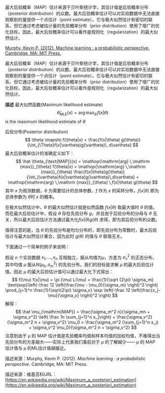 最大后验概率（MAP）估计来源于贝叶斯统计学，其估计值是后验概率分布（posterior distribution）的众数。最大后验概率估计可以对实验数据中无法直接观察到的量提供一个点估计（point estimate）。它与极大似然估计有密切的联系，但它通过考虑被估计量的先验概率分布（prior distribution）使用了增广的优化目标，因此，最大后验概率估计可以看作是规则化（regularization）的最大似然估计。

[Murphy, Kevin P. (2012). Machine learning : a probabilistic perspective. Cambridge, MA: MIT Press.](https://www.jiqizhixin.com/graph/technologies/496f2bac-fafd-4c1f-83cc-5776e04065d3)

最大后验概率（MAP）估计来源于贝叶斯统计学，其估计值是后验概率分布（posterior distribution）的众数。最大后验概率估计可以对实验数据中无法直接观察到的量提供一个点估计（point estimate）。它与极大似然估计有密切的联系，但它通过考虑被估计量的先验概率分布（prior distribution）使用了增广的优化目标，因此，最大后验概率估计可以看作是规则化（regularization）的最大似然估计。

**描述**
最大似然函数(Maximum likelihood estimate)
$$
\hat \theta_{\text{MLE}} (x) = \mathop{\text{arg} \, \text{max}}_{\theta} \,f(x|\theta)
$$
is the maximum likelihood estimate of $\theta$

后验分布(Posterior distribution)
$$
\theta \mapsto f(\theta|x) = \frac{f(x|\theta) g(\theta)}{\int_{\Theta}f(x|\vartheta)g(\vartheta)\, d\vartheta}
$$
最大后验概率估计的准确定义如下：
$$
\hat \theta_{\text{MAP}}(x) = \mathop{\mathrm{arg} \,\mathrm {max}}_{\theta} f(\theta|x) = \mathop{\mathrm{arg} \,\mathrm {max}}_{\theta} \frac{f(x|\theta)g(\theta)}{\int_{\vartheta}f(x|\vartheta)g(\vartheta)\,d\vartheta} = \mathop{\mathrm{arg} \,\mathrm {max}}_{\theta} \,f(x|\theta) g(\theta)
$$
其中 $x$ 为观测数据，$\theta$ 为需要估计的总体参数，$f$ 作为 $x$ 的采样分布，$f(x|\theta)$ 即为总体参数为 $\theta$时 $x$ 的概率。

在极大似然估计中，$\theta$ 的最大似然估计就是似然函数 $f(x|\theta)$ 取最大值时 $\theta$ 的值。而在最大后验估计中，假设 $\theta$ 存在先验分布 $g$，并且由于后验分布的分母与 $\theta$ 无关，所以最大后验估计方法通过最大化$f(x|\theta) g(\theta)$ 求得，即为其后验分布的众数。

值得注意的是，当 $\theta$ 的先验分布是均匀分布时，即先验分布为常数时，最大后验估计与最大似然估计重合，因为此时 $g(\theta)$ 的值与 $\theta$ 取值无关。

下面通过一个简单的例子来说明：

假设 $n$ 个实验数据 $x_1,...,x_n$ 互相独立，服从均值为$\mu$，方差为 $\sigma^2_v$ 的正态分布，其中均值 $\mu$ 服从$N(\mu_0,\sigma^2_m)$ 的先验分布。我们的目标是求解 $\mu$ 的最大后验估计值。因此 $\mu$ 的最大后验估计值可以通过最大化下式得出：
$$
f(\mu) f(x|\mu) = \pi (\mu) L(\mu) = \frac{1}{\sqrt {2\pi} \sigma_m} \text{exp}\left(-\frac 12 \left(\frac{\mu - \mu_0}{\sigma_m} \right)^2 \right) \prod_{j=1}^n \frac{1}{\sqrt{2\pi} \sigma_v} \exp \left(-\frac 12 \left(\frac{x_j-\mu}{\sigma_v} \right)^2 \right)
$$
解得：
$$
\hat \mu_{\mathrm{MAP}} = \frac{\sigma_m^2 n}{\sigma_mn + \sigma_v^2} \left( \frac 1n \sum_{j=1}^n x_j\right) + \frac{\sigma_v^2}{\sigma_m^2 n + \sigma_v^2} \mu_0 = \frac{\sigma_m^2 (\sum_{j=1}^n x_j) + \sigma_v^2 \mu_0}{\sigma_m^2 n + \sigma_v^2}
$$
注意到由于 $\mu$ 的 MAP 估计值是先验概率均值和样本均值的加权均值，不难得出当先验分布的方差越大——实际上代表我们事前对于 $\mu$ 的了解越少—— $\mu$ 的 MAP 估计值与 $\mu$ 的ML估计值越接近。

描述来源：Murphy, Kevin P. (2012). _Machine learning : a probabilistic perspective_. Cambridge, MA: MIT Press.

描述来源：维基百科URL：[https://en.wikipedia.org/wiki/Maximum_a_posteriori_estimation](https://en.wikipedia.org/wiki/Maximum_a_posteriori_estimation)
